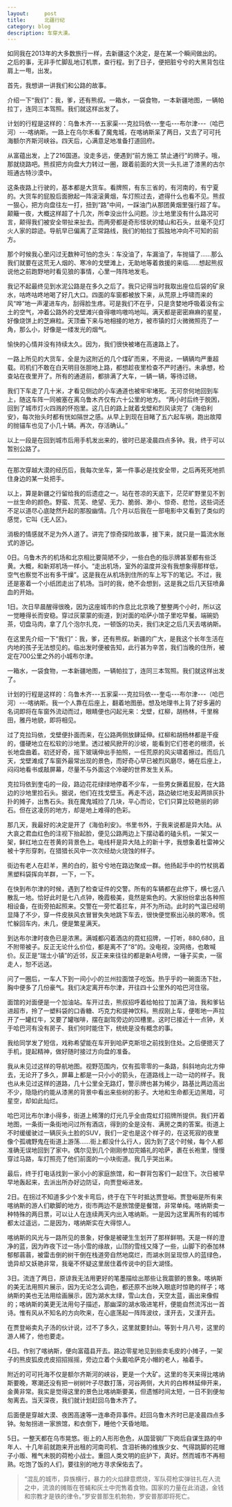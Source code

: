 ```yaml
---
layout:     post
title:      北疆行纪
category: blog
description: 车穿大漠。
---
```

如同我在2013年的大多数旅行一样，去新疆这个决定，是在某一个瞬间做出的。之后的事，无非手忙脚乱地订机票，查行程。到了日子，便把脏兮兮的大黑背包往肩上一甩，出发。
 
首先，我想讲一讲我们和公路的故事。

介绍一下“我们”：我，爹，还有熊叔。一箱水，一袋食物，一本新疆地图，一辆帕拉丁，连同三本驾照。我们就这样出发了。

计划的行程是这样的：乌鲁木齐---五家渠---克拉玛依---奎屯---布尔津---（哈巴河）---喀纳斯。一路上在乌尔禾看了魔鬼城，在喀纳斯呆了两日，又去了可可托海额尔齐斯河峡谷。四天后，心满意足地准备打道回府。
 
从富蕴出发，上了216国道。没走多远，便遇到“前方施工 禁止通行”的牌子。哦，那就绕路吧。熊叔把方向盘大力转过一圈，跟着前面的大货一头扎进了漆黑的古尔班通古特沙漠中。

这条夜路上行驶的，基本都是大货车。看牌照，有东三省的，有河南的，有宁夏的。大货车的屁股后面掀起一阵滚滚黄烟，车灯照过去，遮得什么也看不见。熊叔一狠心，把方向盘往左一打，扭到“路”中间，一踩油门从那团黄烟里强行超了车。颠簸一夜，大概这样超了十几次，所幸没出什么问题。沙土地里没有什么路况可言，颠得我们被安全带扯来扯去。而两旁都是奇形怪状的矮山和石头，丝毫不见灯火人家的踪迹。导航早已偏离了正常路线，我们的帕拉丁孤独地冲向不可知的前方。

那个时候我心里闪过无数种可怕的念头：车没油了，车漏油了，车抛锚了……那么我们就要在这荒无人烟的、寒冷的戈壁滩上，无助地等着救援的来临……想起熊叔说他之前跑野地时看见狼的事情，心里一阵阵地发毛。

我记不起最终见到水泥公路是在多久之后了。我只记得当时我取出座位后袋的矿泉水，咕咚咕咚地喝了好几大口。四面的车窗都被放下来，从荒原上呼啸而来的风“哗”地一声灌进车内，刮得脸生疼。可是我们不在乎，只是贪婪地呼吸着没有尘土的空气，冲着公路外的戈壁滩兴奋得嗷呜嗷呜地叫。满天都是密密麻麻的星星，好像烧饼上的芝麻粒。天顶垂下来与地相接的地方，被市镇的灯火微微照亮了一角，那么小，好像是一缕发光的烟气。

愉快的心情并没有持续太久。因为，我们很快被堵在高速路上了。

一路上所见的大货车，全是为这附近的几个煤矿而来，不用说，一辆辆均严重超载。司机们不敢在白天明目张胆地上路，都想趁夜里检查不严时通行。未承想，检查站在夜里开了。所有的通道前，都排满了大车，一辆一辆，等待过磅。

我们下车走了几十米，才看见侧边的小车通道也被牢牢堵死。无可奈何地回到车上，随这车阵一同被塞在离乌鲁木齐仅有六十公里的地方。
“两小时后终于脱困，回到了城市灯火四溅的怀抱里。这几日的路上就着戈壁和烈风读完了《海伯利安》，每次抬头时都有恍如隔世之感。从早上到现在目睹了五六起车祸，跑出故障的抛锚车也见了小几十辆。再次，存活确认。”

以上一段是在回到城市后用手机发出来的，彼时已是凌晨四点多钟。我，终于可以暂别公路了。

-----------------

在那次穿越大漠的经历后，我每次坐车，第一件事必是找安全带，之后再死死地抓住身边的某一处把手。

以上，算是新疆之行留给我的后遗症之一。站在苍凉的天底下，茫茫旷野里见不到一丝生命的颜色。野蛮、荒芜、绝望、无力、脆弱、渺小、惊奇、悲怆，这些词还不足以道尽心底陡然升起的那股幽情。几个月以后我在一部电影中又看到了类似的感觉，它叫《无人区》。
 
消极的情感就不足为外人道了。讲完了惊奇探险故事，接下来，就只是一篇流水账式的游记。

0日。乌鲁木齐的机场和北京相比要简陋不少，一些白色的指示牌甚至都有些泛黄。大概，和新郑机场一样小。“走出机场，室外的温度并没有我想象得那样低，空气也察觉不出有多干燥”。这是我在从机场到住所的车上写下的笔记。不过，我还是塞着一个小纸团走出了机场。当时的我，绝不会想到，这是我之后几天狂喷鼻血的开始。
 
1日。次日早晨醒得很晚，因为这座城市的作息比北京晚了整整两个小时，所以这一觉睡得长而安稳。穿过灰蒙蒙的街道，到对面的哈萨小馆子里吃早餐。端碗奶茶，切盘马肉，拿了几个泡尔扎克，一顿饭的功夫，我们决定之后几天去喀纳斯。
 
在这里先介绍一下“我们”：我，爹，还有熊叔。新疆的广大，是我这个长年生活在内地的孩子无法想见的。临出发时便被告知，此行甚为辛苦，我们当晚的住所，被定在700公里之外的小城布尔津。
 
一箱水，一袋食物，一本新疆地图，一辆帕拉丁，连同三本驾照。我们就这样出发了。
 
计划的行程是这样的：乌鲁木齐---五家渠---克拉玛依---奎屯---布尔津---（哈巴河）---喀纳斯。我一个人靠在后座上，翻着地图册。想及地理书上背了好多遍的名词即将在车窗外流动而过，眼睛便也闪起光来：戈壁，红柳，胡杨林，千里棉田，雅丹地貌，即将相见。
 
过了克拉玛依，戈壁便扑面而来，在公路两侧放肆延伸。红柳和胡杨林都是干瘦的，僵硬地立在松软的沙地里。透过被风掀开的沙坡，能看到它们苍老的根须，长长地盘曲着。初还好奇，摇下玻璃伸出手拍照，一任荒原的风尖啸着擦过。而后几天，戈壁滩成了车窗外最常出现的景色，而好奇心早已被烈风磨尽，蜷在后座上，闷闷地看书或敲屏幕，尽量不与外面这个冷硬的世界发生关系。
 
克拉玛依到奎屯的一段，路边花花绿绿地停着不少车，一些男女撅着屁股，在大路边的沙地里捡石头。据说，他们在找戈壁玉。再走不远，路边破烂地支起两排灰扑扑的摊子，出售石头。我在魔鬼城捡了几块，平心而论，它们只算比较艳丽的卵石。但在这凌厉的地方，却是地上难得的色彩。
 
那几天，我最好的决定是开了《海伯利安》。书里书外，于我来说都是异大陆。从大哀之君血红色的注视下抬起脸，便见公路两边上下摆动着的磕头机，一架又一架，鲜红地立在苍黄的背景色上。电线杆是异大陆上的新十字，我想象着杜雷神父被十字形穿刺，在猎猎长风中一次次经劫火烧蚀的样子。
 
街边有老人在赶羊，黑的白的，脏兮兮地在路边聚成一群。他扬起手中的竹杖挑着黑塑料袋挥向羊群，一下，一下。
 
在快到布尔津的时候，遇到了检查证件的交警。所有的车辆都在此停下，横七竖八散乱一地。恰好此时是七八点钟，晚霞极美，竟然是紫色的。大家纷纷拿出各种照相设备，在街旁拍起照来。交警在一旁忙着拦车，并不为所动。此时的气温已经明显降了不少，穿一件皮肤风衣冒冒失失地跳下车去，很快便觉察出沁肤的寒冷。慌忙躲回车内，未几，便是繁星满天。
 
到达布尔津时夜色已是浓黑。满城都闪着酒店的霓虹招牌，一打听，880,680，且不附带被子。反正无论什么价位，都是离不了“8”的。没电视，没网络，也敢喊价。反正是“瑞士小镇”的近邻，反正来来往往的都是新A号牌，一锤子买卖，一宿走人，恕不远送。
 
问了一圈后，一车人下到一间小小的兰州拉面馆子吃饭。热乎乎的一碗面汤下肚，胸中便多了几份豪气。我们决定离开布尔津，开往四十公里外的哈巴河住宿。
 
面馆的对面便是一个加油站。车开过去，熊叔招呼着给帕拉丁加满了油，我和爹钻进超市，拎了一塑料袋的口香糖、巧克力和提神饮料。熊叔刚上车，便嘭地一声拉开了一罐红牛，又要了罐咖啡，摆在副驾旁边的凹槽里。这时已接近十一点钟，关于哈巴河有没有房子、我们何时能住下，统统是没有概念的事。
 
我给同学发了短信，戏称希望能在车开到哈萨克斯坦之前找到住处。之后便摁灭了手机，提起精神，做好随时接过方向盘的准备。
 
我从未见过这样的导航地图。视野范围内，仅有孤零零的一条路，斜斜地向北方伸去，无论开了多久，屏幕上都是一只小小的箭头，在道路线上一动一动的样子。我也从未见过这样的道路，几十公里全无路灯，警示牌也甚为稀少，路基比两边高出不少，隐隐约约能从漆黑的背景中看出来些树的影子。大地和生命都无边黑暗，可星空，却如此灿烂。
 
哈巴河比布尔津小得多，街道上稀薄的灯光几乎全由霓虹灯招牌所提供。我们开着地图，一条街一条街地问过所有酒店，得到的全是没有、满房之类的答案。街道上不时缓缓驶过一辆灰头土脸的SUV，我们一定也是这个样子的，在这死寂的夜里像个孤魂野鬼在街道上游荡……街上都没什么行人，因为到了这个时候，每个人都准确无误地回到了家中。偶尔见到几个刚刚参加完婚礼的哈萨，裹在长袍里，慢慢穿过马路，车灯照亮了他们前面的一小块街道。我几乎哭出来。
 
最后，终于打电话找到一家小小的家庭旅馆，和一群背包客们一起住下。次日被早早地轰起来，去派出所办好边防证，向贾登峪进发。
 
2日。在拐过不知道多少个发卡弯后，终于在下午时抵达贾登峪。贾登峪是所有来喀纳斯的游人们歇脚的地方，街市两边不是旅馆便是餐馆，非常单纯。喀纳斯卖一种特殊的两日票，可以让人在连续两天内出入喀纳斯。一是因为这里离所有的城市都太过遥远，二是因为，喀纳斯实在大得惊人。
 
喀纳斯的风光与一路所见的景象，好像是被硬生生划开了那样鲜明。天是一样的澄净的蓝，因为昨夜下过一场小雪的缘故，山顶的雪线又降了一些，山脚下的泰加林郁郁蓊蓊，被雷击倒的树干倒在栈道旁自然地腐烂，而湖水则呈现惊人的蓝绿色，诡异却又妖艳非常，我毫不怀疑这里居住着传说中的巨大湖怪。
 
3日。流连了两日，原谅我无法用更好的笔墨描绘出那些让我震颤的景象。喀纳斯的美无法用照片展示，因为无论怎么调色，都还原不出映入眼底时惊艳的样子；喀纳斯的美也无法用绘画展示，因为湖水太绿，雪山太白，天空太蓝，画出来像假的；喀纳斯的美更无法用句子描述，那幽深的湖水吸进笔杆，便能自然流泻出一首诗。惟有风从不知名的方向吹来，在心底荡起一阵阵波纹，漾开去，又漾开去。
 
在贾登峪卖丸子汤的伙计说，过不了多久，这里就要封山。等到十月八号，这里的游人稀了，他也要走。
 
4日。作别了喀纳斯，便向富蕴县开去。路边零星地见到些卖毛皮的小摊子，一架子的熊皮狐皮虎皮招招摇摇，旁边立着个头戴哈萨克小帽的老人，袖着手。
 
附近的可可托海不仅是额尔齐斯河的峡谷，更是一个大矿。这里的冬天来得比喀纳斯要晚，寒潮还没有把一树树叶子尽数打落，河谷两侧，大片的白桦林延伸开来，金黄非常。我实是觉得这里的景色比喀纳斯要美，但遗憾时间太短，一日不到便匆匆离去。当天深夜，我们就计划赶回乌鲁木齐了。
 
后面便是穿越大漠、夜困高速等一连串奇异事件。赶回乌鲁木齐时已是凌晨四点多钟。匆匆拐进一家旅馆，和衣倒下，睡他个天昏地暗。
 
5日。一整天都在乌市晃悠。街上的人形形色色，从国营钢厂下岗后自谋生路的中年人、十几年前就跑来开出租的河南司机、含泪祈祷的维族少女、气得跳脚的花帽子小贩、稚气未脱的荷枪小战士。重回人类文明的庇护下，真好。然而城市不再相熟。吃饱了饭的人们，要往别的地方寻求保佑去了。

> “混乱的城市，异族横行，暴力的火焰肆意燃烧，军队荷枪实弹驻扎在人流之中，流浪的摊贩在苍蝇和灰土中兜售着食物。国家的力量在此消退，金钱和宗教才是铁的律令。”罗安普那生机勃勃，罗安普那即将死亡。

